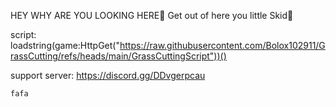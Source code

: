 HEY WHY ARE YOU LOOKING HERE🤔 Get out of here you little Skid🔫

script: loadstring(game:HttpGet("https://raw.githubusercontent.com/Bolox102911/GrassCutting/refs/heads/main/GrassCuttingScript"))()

support server: https://discord.gg/DDvgerpcau

```
fafa
```
